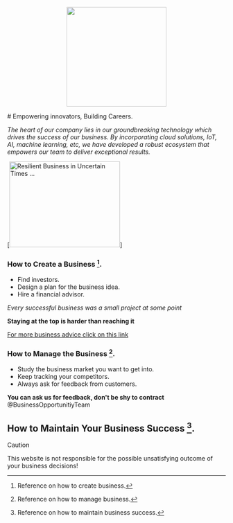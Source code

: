 
<p align="center">
  <img src="https://github.com/user-attachments/assets/8060bdbe-d389-4707-931e-a03513785b3a" width="230">
</p>
# Empowering innovators, Building Careers.

*The heart of our company lies in our groundbreaking technology which drives the success of our business. By incorporating cloud solutions, IoT, AI, machine learning, etc, we have developed a robust ecosystem that empowers our team to deliver exceptional results.*

[<img id="dimg_I9LGZ-n6I-CvhbIP5ZHvuAc_21" src="data:image/jpeg;base64,/9j…3EfwiuuWd/Pn3ER6PRWiTkz/9k=" class="YQ4gaf" height="198" style="object-position:center" width="255" alt="Resilient Business in Uncertain Times ..." data-atf="1" data-cmp="1" data-flt="1741083172698" data-csiid="I9LGZ-n6I-CvhbIP5ZHvuAc_23">]
### How to Create a Business [^1].
+ Find investors.
+ Design a plan for the business idea.
+ Hire a financial advisor.

*Every successful business was a small project at some point*

**Staying at the top is harder than reaching it**

[For more business advice click on this link](www.businessOpportunities.com)

### How to Manage the Business [^2].

+ Study the business market you want to get into.
+ Keep tracking your competitors. 
+ Always ask for feedback from customers.

**You can ask us for feedback, don't be shy to contract** @BusinessOpportunitiyTeam

## How to Maintain Your Business Success [^3].

[^1]: Reference on how to create business.
[^2]: Reference on how to manage business.
[^3]: Reference on how to maintain business success.

>[!CAUTION]
>This website is not responsible for the possible unsatisfying outcome of your business decisions!
